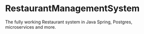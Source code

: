 # RestaurantManagementSystem
The fully working Restaurant system in Java Spring, Postgres, microserviсes and more.
